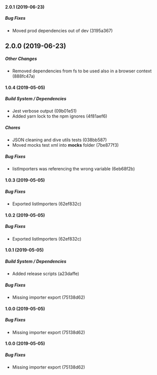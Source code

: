 #### 2.0.1 (2019-06-23)

##### Bug Fixes

*  Moved prod dependencies out of dev (3195a367)

## 2.0.0 (2019-06-23)

##### Other Changes

*  Removed dependencies from fs to be used also in a browser context (888fc47a)

#### 1.0.4 (2019-05-05)

##### Build System / Dependencies

*  Jest verbose output (09b01e51)
*  Added yarn lock to the npm ignores (4f81aef6)

##### Chores

*  JSON cleaning and dive utils tests (038bb587)
*  Moved mocks test xml into __mocks__ folder (7be877f3)

##### Bug Fixes

*  listImporters was referencing the wrong variable (6eb68f2b)

#### 1.0.3 (2019-05-05)

##### Bug Fixes

*  Exported listImporters (62ef832c)

#### 1.0.2 (2019-05-05)

##### Bug Fixes

*  Exported listImporters (62ef832c)

#### 1.0.1 (2019-05-05)

##### Build System / Dependencies

*  Added release scripts (a23daffe)

##### Bug Fixes

*  Missing importer export (75138d62)

#### 1.0.0 (2019-05-05)

##### Bug Fixes

*  Missing importer export (75138d62)

#### 1.0.0 (2019-05-05)

##### Bug Fixes

*  Missing importer export (75138d62)

